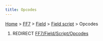 ```yaml
---
title: Opcodes
---
```


[Home](../../../Main%20Page.md) > [FF7](../../../FF7.md) > [Field](../../Field.md) > [Field script](../Field%20script.md) > Opcodes

1.  REDIRECT [FF7/Field/Script/Opcodes][]

  [FF7/Field/Script/Opcodes]: ../Script/Opcodes.md "wikilink"
